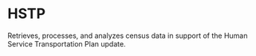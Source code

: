 # HSTP
 Retrieves, processes, and analyzes census data in support of the Human Service Transportation Plan update.
 
